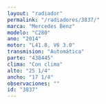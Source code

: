 ```yaml
---
layout: "radiador"
permalink: "/radiadores/3837/"
marca: "Mercedes Benz"
modelo: "C280"
ano: "2014"
motor: "L41.8, V6 3.0"
transmision: "Automática"
parte: "438445"
clima: "Con clima"
alto: "25 1/4"
ancho: "17 1/4"
observaciones: ""
id: "3837"
---
```


